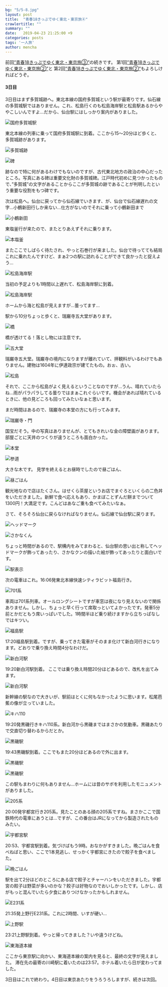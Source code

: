 ```yaml
---
bg: "5/5-8.jpg"
layout: post
title:  "青春18きっぷでゆく東北・東京旅④"
crawlertitle: ""
summary: ""
date:   2019-04-23 21:25:00 +9
categories: posts
tags: '一人旅'
author: mencha
---
```


前回[”青春18きっぷでゆく東北・東京旅③”]()の続きです。
第1回[”青春18きっぷでゆく東北・東京旅②”]()と
第2回[”青春18きっぷでゆく東北・東京旅②”]()もよろしければどうぞ。


#### 3日目

3日目はまず多賀城跡へ。東北本線の国府多賀城という駅が最寄りです。仙石線の多賀城駅ではありません。これ、松島行くのも松島海岸駅と松島駅あるからややこしいんですよ…だから、仙台駅にはしっかり案内がありました。

![国府多賀城駅](/assets/images/5/5-1.jpg)

東北本線の列車に乗って国府多賀城駅に到着。ここから15〜20分ほど歩くと、多賀城跡があります。

![多賀城跡](/assets/images/5/5-2.jpg)

![碑](/assets/images/5/5-3.jpg)

跡なので特に何があるわけでもないのですが、古代東北地方の政治の中心だったところ。写真にある碑は重要文化財の多賀城碑。江戸時代初めに見つかったもので、”多賀城”の文字があることからここが多賀城の跡であることが判明したという重要な役割をもつ碑です。

次は松島へ。仙台に戻ってから仙石線でいきます、が、仙台で仙石線遅れの文字…小鶴新田行しか来ない…仕方がないのでそれに乗って小鶴新田まで

![小鶴新田](/assets/images/5/5-4.jpg)

東塩釜行が来たので、またとりあえずそれに乗ります。

![本塩釜](/assets/images/5/5-5.jpg)

またここでしばらく待たされ、やっと石巻行が来ました。仙台で待ってても結局これに乗れたんですけど、まぁ2つの駅に訪れることができて良かったと捉えよう…

![松島海岸駅](/assets/images/5/5-6.jpg)

当初の予定よりも1時間以上遅れて、松島海岸駅に到着。

![松島海岸駅](/assets/images/5/5-7.jpg)

ホームから海と松島が見えますが…曇ってます…

駅から10分ちょっと歩くと、瑞巌寺五大堂があります。

![橋](/assets/images/5/5-8.jpg)

橋が透けてる！落とし物には注意です。

![五大堂](/assets/images/5/5-9.jpg)

瑞巌寺五大堂。瑞巌寺の境内になりますが離れていて、拝観料がいるわけでもありません。建物は1604年に伊達政宗が建てたもの。おぉ、古い。

![松島](/assets/images/5/5-10.jpg)

それで、ここから松島がよく見えるということなのですが…うん、晴れていたらね…雨がパラパラしてる曇りではまぁこれぐらいです。機会があれば晴れているときに、他の見どころも回ってみたいなぁと思います。

まだ時間はあるので、瑞巌寺の本堂の方にも行ってみます。

![瑞巌寺・門](/assets/images/5/5-11.jpg)

国宝だそう。中の写真はありませんが、とてもきれいな金の障壁画があります。部屋ごとに天井のつくりが違うところも面白かった。　　

![本堂](/assets/images/5/5-12.jpg)

![参道](/assets/images/5/5-13.jpg)

大きな木です。
見学を終えるとお昼時でしたので昼ごはん、

![昼ごはん](/assets/images/5/5-14.jpg)

観光地なので店はたくさん。はせくら茶屋というお店でまぐろといくらの二色丼をいただきました。新鮮で食べ応えもあり、かまぼことずんだ餅までついて1300円！大満足です。こんどはあなご重も食べてみたいなぁ。


さて、そろそろ仙台に戻らなければなりません。仙石線で仙台駅に戻ります。

![ヘッドマーク](/assets/images/5/5-15.jpg)

![さかなくん](/assets/images/5/5-16.jpg)

ちょっと時間があるので、駅構内をみてまわると、仙台駅の思い出と称してヘッドマークが飾ってあったり、さかなクンの描いた絵が飾ってあったりと面白いです。

![駅表示](/assets/images/5/5-17.jpg)

次の電車はこれ。16:06発東北本線快速シティラビット福島行き。

![701系](/assets/images/5/5-18.jpg)

車両は701系列車。オールロングシートですが車窓は夜になり見えないので関係ありません。しかし、ちょっと早く行って席取っといてよかったです。発車5分前とかだともう席いっぱいでした。1時間半ほど乗り続けますから立ちっぱなしではキツい。

![福島駅](/assets/images/5/5-19.jpg)

17:20福島駅到着。ですが、乗ってきた電車がそのまま化けて新白河行きになります。どおりで乗り換え時間4分なわけだ。

![新白河駅](/assets/images/5/5-31.jpg)

19:20新白河駅到着。
ここでは乗り換え時間20分ほどあるので、改札を出てみます。

![新白河駅](/assets/images/5/5-20.jpg)

新幹線の駅なので大きいが、駅前はとくに何もなかったように思います。松尾芭蕉の像が立っていました。

![キハ110](/assets/images/5/5-21.jpg)

19:20発黒磯行きキハ110系。新白河から黒磯まではまさかの気動車。黒磯あたりで交直切り替わるからだとか。

![黒磯駅](/assets/images/5/5-22.jpg)

19:43黒磯駅到着。ここでもまた20分ほどあるので外に出ます。

![黒磯駅](/assets/images/5/5-23.jpg)

![黒磯駅](/assets/images/5/5-24.jpg)

この駅もまわりに何もありません…ホームには昔のサボを利用したモニュメントがありました。

![205系](/assets/images/5/5-25.jpg)

20:00発宇都宮行き205系。見たことのある顔の205系ですね。まさかここで国鉄時代の電車にあうとは...ですが、この番台はJRになってから製造されたものみたい。

![宇都宮駅](/assets/images/5/5-26.jpg)

20:53、宇都宮駅到着。気づけばもう9時。おなかがすきました。晩ごはんを食べねばと思い、ここで1本見逃し、せっかく宇都宮にきたので餃子を食べました。

![晩ごはん](/assets/images/5/5-27.jpg)

駅を出て2分ほどのところにある店で餃子とチャーハンをいただきました。宇都宮の餃子は野菜が多いのかな？餃子は好物なのでおいしかったです。しかし、店がもっと混んでいたら夕食にありつけなかったかもしれません。

![E231系](/assets/images/5/5-28.jpg)

21:35発上野行E231系。これに2時間、いすが硬い…

![上野駅](/assets/images/5/5-29.jpg)

23:21上野駅到着。やっと帰ってきました？いや違うけどね。

![東海道本線](/assets/images/5/5-30.jpg)

ここから東京駅に向かい、東海道本線の案内を見ると、最終の文字が見えました。
滞在先の最寄の川崎駅に着いたのは23:57。ホテル着いたら日が変わってました。

3日目はこれで終わり。4日目は東京あたりをうろうろしますが、続きは次回。
